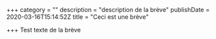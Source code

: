 +++
category = ""
description = "description de la brève"
publishDate = 2020-03-16T15:14:52Z
title = "Ceci est une brève"

+++
Test texte de la brève